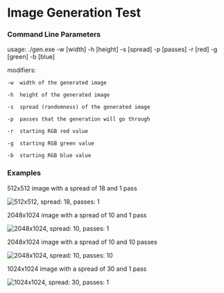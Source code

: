 # Image Generation Test

### Command Line Parameters

usage: ./gen.exe -w [width] -h [height] -s [spread] -p [passes] -r [red] -g [green] -b [blue]

modifiers:

	-w	width of the generated image

	-h	height of the generated image

	-s	spread (randomness) of the generated image

	-p	passes that the generation will go through

	-r	starting RGB red value

	-g	starting RGB green value

	-b	starting RGB blue value

### Examples

512x512 image with a spread of 18 and 1 pass

![512x512, spread: 18, passes: 1](http://i.imgur.com/lEzhFX4.png)

2048x1024 image with a spread of 10 and 1 pass

![2048x1024, spread: 10, passes: 1](http://i.imgur.com/ZkhNOtI.png)

2048x1024 image with a spread of 10 and 10 passes

![2048x1024, spread: 10, passes: 10](http://i.imgur.com/NmaDUPL.png)

1024x1024 image with a spread of 30 and 1 pass

![1024x1024, spread: 30, passes: 1](http://i.imgur.com/22Gh9ii.png)
